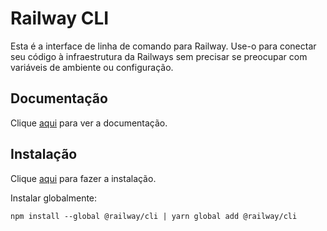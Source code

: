 # Railway CLI

Esta é a interface de linha de comando para Railway. Use-o para conectar seu código à infraestrutura da Railways sem precisar se preocupar com variáveis ​​de ambiente ou configuração.

## Documentação

Clique [aqui](https://www.npmjs.com/package/@railway/cli) para ver a documentação.

## Instalação

Clique [aqui](https://www.npmjs.com/package/@railway/cli) para fazer a instalação.

Instalar globalmente:

```
npm install --global @railway/cli | yarn global add @railway/cli
```